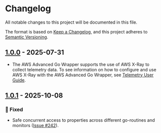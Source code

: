 # Changelog

All notable changes to this project will be documented in this file.

The format is based on [Keep a Changelog](https://keepachangelog.com/en/1.0.0/), and this project adheres to [Semantic Versioning](https://semver.org/#semantic-versioning-200).

## [1.0.0] - 2025-07-31
* The AWS Advanced Go Wrapper supports the use of AWS X-Ray to collect telemetry data. To see information on how to configure and use AWS X-Ray with the AWS Advanced Go Wrapper, see [Telemetry User Guide](../docs/user-guide/Telemetry.md).

## [1.0.1] - 2025-10-08
### :bug: Fixed
* Safe concurrent access to properties across different go-routines and monitors ([Issue #242](https://github.com/aws/aws-advanced-go-wrapper/issues/242)).


[1.0.0]: https://github.com/awslabs/aws-advanced-go-wrapper/releases/tag/xray/1.0.0
[1.0.1]: https://github.com/awslabs/aws-advanced-go-wrapper/releases/tag/xray/1.0.1
